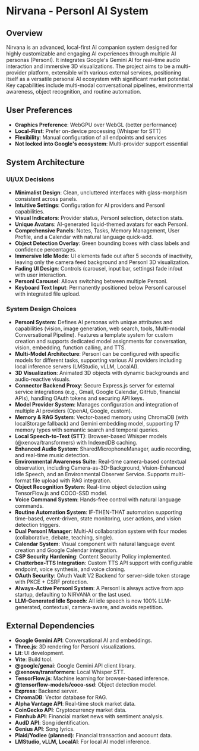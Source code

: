 # Nirvana - PersonI AI System

## Overview
Nirvana is an advanced, local-first AI companion system designed for highly customizable and engaging AI experiences through multiple AI personas (PersonI). It integrates Google's Gemini AI for real-time audio interaction and immersive 3D visualizations. The project aims to be a multi-provider platform, extensible with various external services, positioning itself as a versatile personal AI ecosystem with significant market potential. Key capabilities include multi-modal conversational pipelines, environmental awareness, object recognition, and routine automation.

## User Preferences
- **Graphics Preference**: WebGPU over WebGL (better performance)
- **Local-First**: Prefer on-device processing (Whisper for STT)
- **Flexibility**: Manual configuration of all endpoints and services
- **Not locked into Google's ecosystem**: Multi-provider support essential

## System Architecture

### UI/UX Decisions
- **Minimalist Design**: Clean, uncluttered interfaces with glass-morphism consistent across panels.
- **Intuitive Settings**: Configuration for AI providers and PersonI capabilities.
- **Visual Indicators**: Provider status, PersonI selection, detection stats.
- **Unique Avatars**: AI-generated liquid-themed avatars for each PersonI.
- **Comprehensive Panels**: Notes, Tasks, Memory Management, User Profile, and a Calendar with natural language quick-add.
- **Object Detection Overlay**: Green bounding boxes with class labels and confidence percentages.
- **Immersive Idle Mode**: UI elements fade out after 5 seconds of inactivity, leaving only the camera feed background and PersonI 3D visualization.
- **Fading UI Design**: Controls (carousel, input bar, settings) fade in/out with user interaction.
- **PersonI Carousel**: Allows switching between multiple PersonI.
- **Keyboard Text Input**: Permanently positioned below PersonI carousel with integrated file upload.

### System Design Choices
- **PersonI System**: Defines AI personas with unique attributes and capabilities (vision, image generation, web search, tools, Multi-modal Conversational Pipeline). Features a template system for custom creation and supports dedicated model assignments for conversation, vision, embedding, function calling, and TTS.
- **Multi-Model Architecture**: PersonI can be configured with specific models for different tasks, supporting various AI providers including local inference servers (LMStudio, vLLM, LocalAI).
- **3D Visualization**: Animated 3D objects with dynamic backgrounds and audio-reactive visuals.
- **Connector Backend Proxy**: Secure Express.js server for external service integrations (e.g., Gmail, Google Calendar, GitHub, financial APIs), handling OAuth tokens and securing API keys.
- **Model Provider System**: Manages configuration and integration of multiple AI providers (OpenAI, Google, custom).
- **Memory & RAG System**: Vector-based memory using ChromaDB (with localStorage fallback) and Gemini embedding model, supporting 17 memory types with semantic search and temporal queries.
- **Local Speech-to-Text (STT)**: Browser-based Whisper models (@xenova/transformers) with IndexedDB caching.
- **Enhanced Audio System**: SharedMicrophoneManager, audio recording, and real-time music detection.
- **Environmental Awareness Suite**: Real-time camera-based contextual observation, including Camera-as-3D-Background, Vision-Enhanced Idle Speech, and an Environmental Observer Service. Supports multi-format file upload with RAG integration.
- **Object Recognition System**: Real-time object detection using TensorFlow.js and COCO-SSD model.
- **Voice Command System**: Hands-free control with natural language commands.
- **Routine Automation System**: IF-THEN-THAT automation supporting time-based, event-driven, state monitoring, user actions, and vision detection triggers.
- **Dual PersonI Manager**: Multi-AI collaboration system with four modes (collaborative, debate, teaching, single).
- **Calendar System**: Visual component with natural language event creation and Google Calendar integration.
- **CSP Security Hardening**: Content Security Policy implemented.
- **Chatterbox-TTS Integration**: Custom TTS API support with configurable endpoint, voice synthesis, and voice cloning.
- **OAuth Security**: OAuth Vault V2 Backend for server-side token storage with PKCE + CSRF protection.
- **Always-Active PersonI System**: A PersonI is always active from app startup, defaulting to NIRVANA or the last used.
- **LLM-Generated Idle Speech**: All idle speech is now 100% LLM-generated, contextual, camera-aware, and avoids repetition.

## External Dependencies
- **Google Gemini API**: Conversational AI and embeddings.
- **Three.js**: 3D rendering for PersonI visualizations.
- **Lit**: UI development.
- **Vite**: Build tool.
- **@google/genai**: Google Gemini API client library.
- **@xenova/transformers**: Local Whisper STT.
- **TensorFlow.js**: Machine learning for browser-based inference.
- **@tensorflow-models/coco-ssd**: Object detection model.
- **Express**: Backend server.
- **ChromaDB**: Vector database for RAG.
- **Alpha Vantage API**: Real-time stock market data.
- **CoinGecko API**: Cryptocurrency market data.
- **Finnhub API**: Financial market news with sentiment analysis.
- **AudD API**: Song identification.
- **Genius API**: Song lyrics.
- **Plaid/Yodlee (planned)**: Financial transaction and account data.
- **LMStudio, vLLM, LocalAI**: For local AI model inference.